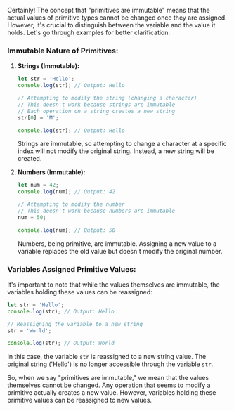Certainly! The concept that "primitives are immutable" means that the actual values of primitive types cannot be changed once they are assigned. However, it's crucial to distinguish between the variable and the value it holds. Let's go through examples for better clarification:

### Immutable Nature of Primitives:

1. **Strings (Immutable):**

   ```javascript
   let str = 'Hello';
   console.log(str); // Output: Hello

   // Attempting to modify the string (changing a character)
   // This doesn't work because strings are immutable
   // Each operation on a string creates a new string
   str[0] = 'M';

   console.log(str); // Output: Hello
   ```

   Strings are immutable, so attempting to change a character at a specific index will not modify the original string. Instead, a new string will be created.

2. **Numbers (Immutable):**

   ```javascript
   let num = 42;
   console.log(num); // Output: 42

   // Attempting to modify the number
   // This doesn't work because numbers are immutable
   num = 50;

   console.log(num); // Output: 50
   ```

   Numbers, being primitive, are immutable. Assigning a new value to a variable replaces the old value but doesn't modify the original number.

### Variables Assigned Primitive Values:

It's important to note that while the values themselves are immutable, the variables holding these values can be reassigned:

```javascript
let str = 'Hello';
console.log(str); // Output: Hello

// Reassigning the variable to a new string
str = 'World';

console.log(str); // Output: World
```

In this case, the variable `str` is reassigned to a new string value. The original string ('Hello') is no longer accessible through the variable `str`.

So, when we say "primitives are immutable," we mean that the values themselves cannot be changed. Any operation that seems to modify a primitive actually creates a new value. However, variables holding these primitive values can be reassigned to new values.